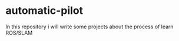 # automatic-pilot
In this repository i will write some projects about the process of learn ROS/SLAM
